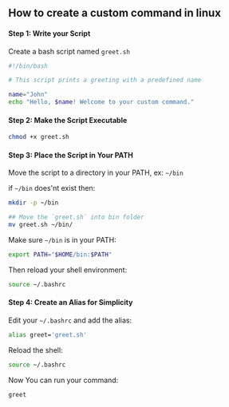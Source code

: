 ## How to create a custom command in linux

#### Step 1: Write your Script

Create a bash script named `greet.sh`

```bash
#!/bin/bash

# This script prints a greeting with a predefined name

name="John"
echo "Hello, $name! Welcome to your custom command."
```
#### Step 2: Make the Script Executable

```bash
chmod +x greet.sh
```

#### Step 3: Place the Script in Your PATH

Move the script to a directory in your PATH, ex: `~/bin`

if `~/bin` does'nt exist then:


```bash
mkdir -p ~/bin

## Move the `greet.sh` into bin folder
mv greet.sh ~/bin/
```
Make sure `~/bin` is in your PATH:

```bash
export PATH="$HOME/bin:$PATH"
```

Then reload your shell environment:

```bash
source ~/.bashrc
```
#### Step 4: Create an Alias for Simplicity

Edit your `~/.bashrc` and add the alias:

```bash
alias greet='greet.sh'
```
Reload the shell:

```bash
source ~/.bashrc
```
Now You can run your command:

```bash
greet
```
